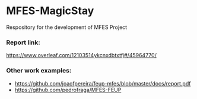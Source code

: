 # MFES-MagicStay
Respository for the development of MFES Project


### Report link:
https://www.overleaf.com/12103514ykcnxdbtxtfj#/45964770/

### Other work examples:
- https://github.com/joaofpereira/feup-mfes/blob/master/docs/report.pdf
- https://github.com/pedrofraga/MFES-FEUP
